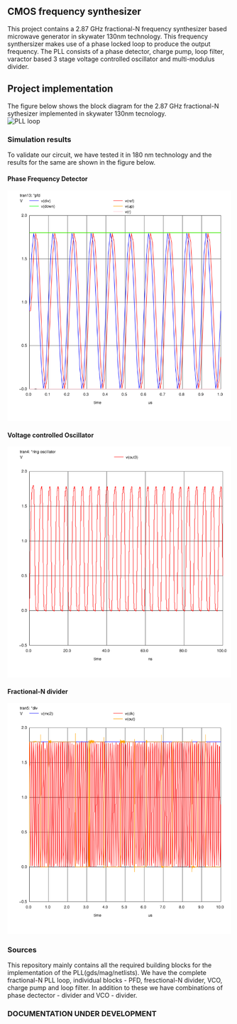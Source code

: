 ## CMOS frequency synthesizer

This project contains a 2.87 GHz fractional-N frequency synthesizer based microwave generator in skywater 130nm technology. This frequency synthersizer makes use of a phase locked loop to produce the output frequency. The PLL consists of a phase detector, charge pump, loop filter, varactor based 3 stage voltage controlled oscillator and multi-modulus divider.

## Project implementation
The figure below shows the block diagram for the 2.87 GHz fractional-N sythesizer implemented in skywater 130nm tecnology.  
![PLL loop](PLL.png "Fractional -N synthesiszer PLL")


### Simulation results
To validate our circuit, we have tested it in 180 nm technology and the results for the same are shown in the figure below.
#### Phase Frequency Detector
![](Images/pfd.png) 
#### Voltage controlled Oscillator
![](Images/ro_cbank_var_post.png)
#### Fractional-N divider
![](Images/div.png)
### Sources
This repository mainly contains all the required building blocks for the implementation of the PLL(gds/mag/netlists). We have the complete fractional-N PLL loop, individual blocks - PFD, fresctional-N divider, VCO, charge pump and loop filter. In addition to these we have combinations of phase dectector - divider and VCO - divider.  

### DOCUMENTATION UNDER DEVELOPMENT